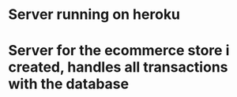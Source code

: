# Server running on heroku
# Server for the ecommerce store i created, handles all transactions with the database
